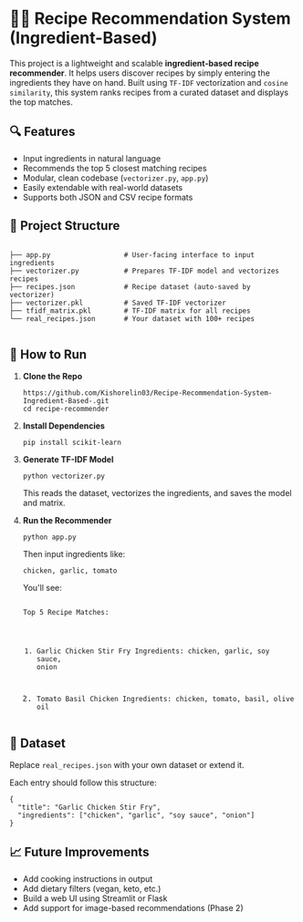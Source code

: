

  <h1>🧑‍🍳 Recipe Recommendation System (Ingredient-Based)</h1>

  <p>This project is a lightweight and scalable <strong>ingredient-based recipe recommender</strong>. It helps users discover recipes by simply entering the ingredients they have on hand. Built using <code>TF-IDF</code> vectorization and <code>cosine similarity</code>, this system ranks recipes from a curated dataset and displays the top matches.</p>

  <div class="section">
    <h2>🔍 Features</h2>
    <ul>
      <li>Input ingredients in natural language</li>
      <li>Recommends the top 5 closest matching recipes</li>
      <li>Modular, clean codebase (<code>vectorizer.py</code>, <code>app.py</code>)</li>
      <li>Easily extendable with real-world datasets</li>
      <li>Supports both JSON and CSV recipe formats</li>
    </ul>
  </div>

  <div class="section">
    <h2>📂 Project Structure</h2>
    <pre><code>
├── app.py                  # User-facing interface to input ingredients
├── vectorizer.py           # Prepares TF-IDF model and vectorizes recipes
├── recipes.json            # Recipe dataset (auto-saved by vectorizer)
├── vectorizer.pkl          # Saved TF-IDF vectorizer
├── tfidf_matrix.pkl        # TF-IDF matrix for all recipes
└── real_recipes.json       # Your dataset with 100+ recipes
    </code></pre>
  </div>

  <div class="section">
    <h2>🚀 How to Run</h2>
    <ol>
      <li><strong>Clone the Repo</strong>
        <pre><code>https://github.com/Kishorelin03/Recipe-Recommendation-System-Ingredient-Based-.git
cd recipe-recommender</code></pre>
      </li>
      <li><strong>Install Dependencies</strong>
        <pre><code>pip install scikit-learn</code></pre>
      </li>
      <li><strong>Generate TF-IDF Model</strong>
        <pre><code>python vectorizer.py</code></pre>
        <p>This reads the dataset, vectorizes the ingredients, and saves the model and matrix.</p>
      </li>
      <li><strong>Run the Recommender</strong>
        <pre><code>python app.py</code></pre>
        <p>Then input ingredients like:</p>
        <pre><code>chicken, garlic, tomato</code></pre>
        <p>You'll see:</p>
        <pre><code>
Top 5 Recipe Matches:

1. Garlic Chicken Stir Fry
   Ingredients: chicken, garlic, soy sauce, onion

2. Tomato Basil Chicken
   Ingredients: chicken, tomato, basil, olive oil
        </code></pre>
      </li>
    </ol>
  </div>

  <div class="section">
    <h2>🧠 Dataset</h2>
    <p>Replace <code>real_recipes.json</code> with your own dataset or extend it.</p>
    <p>Each entry should follow this structure:</p>
    <pre><code>{
  "title": "Garlic Chicken Stir Fry",
  "ingredients": ["chicken", "garlic", "soy sauce", "onion"]
}</code></pre>
  </div>

  <div class="section">
    <h2>📈 Future Improvements</h2>
    <ul>
      <li>Add cooking instructions in output</li>
      <li>Add dietary filters (vegan, keto, etc.)</li>
      <li>Build a web UI using Streamlit or Flask</li>
      <li>Add support for image-based recommendations (Phase 2)</li>
    </ul>
  </div>

</body>
</html>
